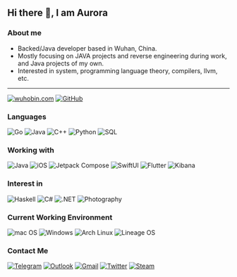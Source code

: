 ## Hi there 👋, I am Aurora

### About me

* Backed/Java developer based in Wuhan, China.
* Mostly focusing on JAVA projects and reverse engineering during work, and Java projects of my own.
* Interested in system, programming language theory, compilers, llvm, etc.

---

[![wuhobin.com](https://img.shields.io/badge/-eterocell.com-00A98F?&logo=About.me&logoColor=FFFFFF)](https://wuhobin.com/) [![GitHub](https://img.shields.io/badge/-GitHub-181717?&logo=GitHub)](https://github.com/wuhobin) 

### Languages

![Go](https://img.shields.io/badge/-Go-000?&logo=Go)
![Java](https://img.shields.io/badge/-Java-000?&logo=OpenJDK)
![C++](https://img.shields.io/badge/-C++-000?&logo=C%2B%2B&logoColor=00599C)
![Python](https://img.shields.io/badge/-Python-000?&logo=python)
![SQL](https://img.shields.io/badge/-SQL-000?&logo=sqlite&logoColor=003b57)

### Working with

![Java](https://img.shields.io/badge/-Java-000?&logo=java&logoColor=3ddc84)
![iOS](https://img.shields.io/badge/-iOS-000?&logo=xcode)
![Jetpack Compose](https://img.shields.io/badge/-Jetpack_Compose-000?&logo=jetpack%20compose&logoColor=4285F4)
![SwiftUI](https://img.shields.io/badge/-SwiftUI-000?&logo=swift&logoColor=1E46A4)
![Flutter](https://img.shields.io/badge/-Flutter-000?&logo=flutter&logoColor=02569B)
![Kibana](https://img.shields.io/badge/-Kibana-000?&logo=kibana&logoColor=005571)

### Interest in

![Haskell](https://img.shields.io/badge/-Haskell-000?&logo=haskell&logoColor=5D4F85)
![C#](https://img.shields.io/badge/-C%23-000?&logo=C-Sharp&logoColor=239120)
![.NET](https://img.shields.io/badge/-.NET-000?&logo=.NET&logoColor=512bD4)
![Photography](https://img.shields.io/badge/-Photography-000?&logo=adobe%20lightroom&logoColor=31A8FF)

### Current Working Environment

![mac OS](https://img.shields.io/badge/-macOS-000?&logo=apple)
![Windows](https://img.shields.io/badge/-Windows-000?&logo=windows-11&logoColor=0078D4)
![Arch Linux](https://img.shields.io/badge/Arch_Linux-000?logo=archlinux)
![Lineage OS](https://img.shields.io/badge/LineageOS-000?&logo=lineageos&logoColor=167C80)

### Contact Me

[![Telegram](https://img.shields.io/badge/Telegram-2CA5E0?&logo=telegram&logoColor=white)](https://t.me/Eterocell)
[![Outlook](https://img.shields.io/badge/eterocell@outlook.com-0078D4?&logo=microsoft-outlook&logoColor=white)](Mailto:eterocell@outlook.com)
[![Gmail](https://img.shields.io/badge/eterocell@gmail.com-D14836?&logo=gmail&logoColor=white)](Mailto:eterocell@gmail.com)
[![Twitter](https://img.shields.io/badge/Eterocell%20-%231DA1F2.svg?&logo=Twitter&logoColor=white)](https://twitter.com/Eterocell/)
[![Steam](https://img.shields.io/badge/Steam%20-%23000000.svg?&logo=steam&logoColor=white)](https://steamcommunity.com/profiles/76561198107269769)
